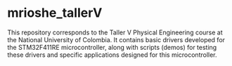 # mrioshe_tallerV

This repository corresponds to the Taller V Physical Engineering course at the National University of Colombia. It contains basic drivers developed for the STM32F411RE microcontroller, along with scripts (demos) for testing these drivers and specific applications designed for this microcontroller.
